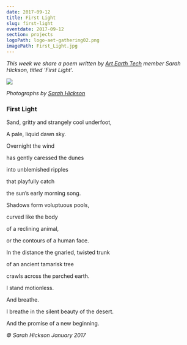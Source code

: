 ```yaml
---
date: 2017-09-12
title: First Light
slug: first-light
eventdate: 2017-09-12
section: projects
logoPath: logo-aet-gathering02.png
imagePath: First_Light.jpg
---
```


*This week we share a poem written by [Art Earth Tech](http://artearthtech.com/) member Sarah Hickson, titled 'First Light'.*



<img src="/images/First_Light.jpg">

*Photographs by [Sarah Hickson](https://sarahhickson.shootproof.com/)*

### First Light


Sand, gritty and strangely cool underfoot,

A pale, liquid dawn sky.

Overnight the wind

has gently caressed the dunes

into unblemished ripples

that playfully catch

the sun’s early morning song.

Shadows form voluptuous pools,

curved like the body

of a reclining animal,

or the contours of a human face.

In the distance the gnarled, twisted trunk

of an ancient tamarisk tree

crawls across the parched earth.

I stand motionless.

And breathe.

I breathe in the silent beauty of the desert.

And the promise of a new beginning.



*© Sarah Hickson
January 2017*
